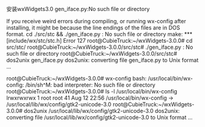 安装wxWidgets3.0 gen_iface.py:No such file or directory

If you receive weird errors during compiling, or running wx-config after installing, it might be because the line endings of the files are in DOS format.
cd ./src/stc && ./gen_iface.py
: No such file or directory
make: *** [include/wx/stc/stc.h] Error 127
root@CubieTruck:~/wxWidgets-3.0.0# cd src/stc/
root@CubieTruck:~/wxWidgets-3.0.0/src/stc# ./gen_iface.py
: No such file or directory
root@CubieTruck:~/wxWidgets-3.0.0/src/stc# dos2unix gen_iface.py
dos2unix: converting file gen_iface.py to Unix format ...

root@CubieTruck:~/wxWidgets-3.0.0# wx-config
bash: /usr/local/bin/wx-config: /bin/sh^M: bad interpreter: No such file or directory
root@CubieTruck:~/wxWidgets-3.0.0# ls -l /usr/local/bin/wx-config
lrwxrwxrwx 1 root root 41 Aug 12 22:56 /usr/local/bin/wx-config -> /usr/local/lib/wx/config/gtk2-unicode-3.0
root@CubieTruck:~/wxWidgets-3.0.0# dos2unix /usr/local/lib/wx/config/gtk2-unicode-3.0
dos2unix: converting file /usr/local/lib/wx/config/gtk2-unicode-3.0 to Unix format ...